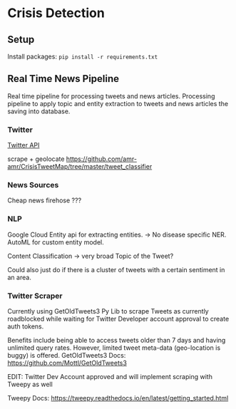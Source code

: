 # Crisis Detection

## Setup

Install packages: `pip install -r requirements.txt`

## Real Time News Pipeline

Real time pipeline for processing tweets and news articles. Processing pipeline to apply topic and entity extraction to tweets and news articles the saving into database.

### Twitter

[Twitter API](https://developer.twitter.com/en/docs/tweets/data-dictionary/overview/intro-to-tweet-json)

scrape + geolocate
https://github.com/amr-amr/CrisisTweetMap/tree/master/tweet_classifier


### News Sources

Cheap news firehose ???


### NLP

Google Cloud Entity api for extracting entities. -> No disease specific NER.
AutoML for custom entity model.


Content Classification -> very broad
Topic of the Tweet?


Could also just do if there is a cluster of tweets with a certain sentiment in an area.


### Twitter Scraper

Currently using GetOldTweets3 Py Lib to scrape Tweets as currently roadblocked while
waiting for Twitter Developer account approval to create auth tokens. 

Benefits include being able to access tweets older than 7 days and having unlimited 
query rates. However, limited tweet meta-data (geo-location is buggy) is offered.
GetOldTweets3 Docs: https://github.com/Mottl/GetOldTweets3

EDIT: Twitter Dev Account approved and will implement scraping with Tweepy as well

Tweepy Docs: https://tweepy.readthedocs.io/en/latest/getting_started.html





